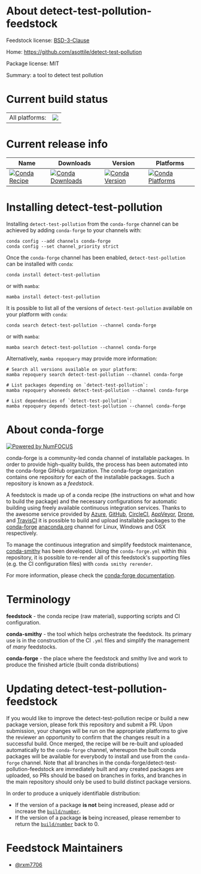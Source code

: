 About detect-test-pollution-feedstock
=====================================

Feedstock license: [BSD-3-Clause](https://github.com/conda-forge/detect-test-pollution-feedstock/blob/main/LICENSE.txt)

Home: https://github.com/asottile/detect-test-pollution

Package license: MIT

Summary: a tool to detect test pollution

Current build status
====================


<table><tr><td>All platforms:</td>
    <td>
      <a href="https://dev.azure.com/conda-forge/feedstock-builds/_build/latest?definitionId=20041&branchName=main">
        <img src="https://dev.azure.com/conda-forge/feedstock-builds/_apis/build/status/detect-test-pollution-feedstock?branchName=main">
      </a>
    </td>
  </tr>
</table>

Current release info
====================

| Name | Downloads | Version | Platforms |
| --- | --- | --- | --- |
| [![Conda Recipe](https://img.shields.io/badge/recipe-detect--test--pollution-green.svg)](https://anaconda.org/conda-forge/detect-test-pollution) | [![Conda Downloads](https://img.shields.io/conda/dn/conda-forge/detect-test-pollution.svg)](https://anaconda.org/conda-forge/detect-test-pollution) | [![Conda Version](https://img.shields.io/conda/vn/conda-forge/detect-test-pollution.svg)](https://anaconda.org/conda-forge/detect-test-pollution) | [![Conda Platforms](https://img.shields.io/conda/pn/conda-forge/detect-test-pollution.svg)](https://anaconda.org/conda-forge/detect-test-pollution) |

Installing detect-test-pollution
================================

Installing `detect-test-pollution` from the `conda-forge` channel can be achieved by adding `conda-forge` to your channels with:

```
conda config --add channels conda-forge
conda config --set channel_priority strict
```

Once the `conda-forge` channel has been enabled, `detect-test-pollution` can be installed with `conda`:

```
conda install detect-test-pollution
```

or with `mamba`:

```
mamba install detect-test-pollution
```

It is possible to list all of the versions of `detect-test-pollution` available on your platform with `conda`:

```
conda search detect-test-pollution --channel conda-forge
```

or with `mamba`:

```
mamba search detect-test-pollution --channel conda-forge
```

Alternatively, `mamba repoquery` may provide more information:

```
# Search all versions available on your platform:
mamba repoquery search detect-test-pollution --channel conda-forge

# List packages depending on `detect-test-pollution`:
mamba repoquery whoneeds detect-test-pollution --channel conda-forge

# List dependencies of `detect-test-pollution`:
mamba repoquery depends detect-test-pollution --channel conda-forge
```


About conda-forge
=================

[![Powered by
NumFOCUS](https://img.shields.io/badge/powered%20by-NumFOCUS-orange.svg?style=flat&colorA=E1523D&colorB=007D8A)](https://numfocus.org)

conda-forge is a community-led conda channel of installable packages.
In order to provide high-quality builds, the process has been automated into the
conda-forge GitHub organization. The conda-forge organization contains one repository
for each of the installable packages. Such a repository is known as a *feedstock*.

A feedstock is made up of a conda recipe (the instructions on what and how to build
the package) and the necessary configurations for automatic building using freely
available continuous integration services. Thanks to the awesome service provided by
[Azure](https://azure.microsoft.com/en-us/services/devops/), [GitHub](https://github.com/),
[CircleCI](https://circleci.com/), [AppVeyor](https://www.appveyor.com/),
[Drone](https://cloud.drone.io/welcome), and [TravisCI](https://travis-ci.com/)
it is possible to build and upload installable packages to the
[conda-forge](https://anaconda.org/conda-forge) [anaconda.org](https://anaconda.org/)
channel for Linux, Windows and OSX respectively.

To manage the continuous integration and simplify feedstock maintenance,
[conda-smithy](https://github.com/conda-forge/conda-smithy) has been developed.
Using the ``conda-forge.yml`` within this repository, it is possible to re-render all of
this feedstock's supporting files (e.g. the CI configuration files) with ``conda smithy rerender``.

For more information, please check the [conda-forge documentation](https://conda-forge.org/docs/).

Terminology
===========

**feedstock** - the conda recipe (raw material), supporting scripts and CI configuration.

**conda-smithy** - the tool which helps orchestrate the feedstock.
                   Its primary use is in the construction of the CI ``.yml`` files
                   and simplify the management of *many* feedstocks.

**conda-forge** - the place where the feedstock and smithy live and work to
                  produce the finished article (built conda distributions)


Updating detect-test-pollution-feedstock
========================================

If you would like to improve the detect-test-pollution recipe or build a new
package version, please fork this repository and submit a PR. Upon submission,
your changes will be run on the appropriate platforms to give the reviewer an
opportunity to confirm that the changes result in a successful build. Once
merged, the recipe will be re-built and uploaded automatically to the
`conda-forge` channel, whereupon the built conda packages will be available for
everybody to install and use from the `conda-forge` channel.
Note that all branches in the conda-forge/detect-test-pollution-feedstock are
immediately built and any created packages are uploaded, so PRs should be based
on branches in forks, and branches in the main repository should only be used to
build distinct package versions.

In order to produce a uniquely identifiable distribution:
 * If the version of a package **is not** being increased, please add or increase
   the [``build/number``](https://docs.conda.io/projects/conda-build/en/latest/resources/define-metadata.html#build-number-and-string).
 * If the version of a package **is** being increased, please remember to return
   the [``build/number``](https://docs.conda.io/projects/conda-build/en/latest/resources/define-metadata.html#build-number-and-string)
   back to 0.

Feedstock Maintainers
=====================

* [@rxm7706](https://github.com/rxm7706/)

